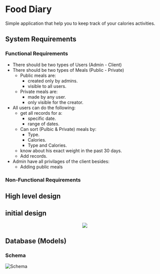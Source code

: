 # Food Diary #
Simple application that help you to keep track of your calories activities.

## System Requirements ##
### Functional Requirements ###
+ There should be two types of Users (Admin - Client)
+ There should be two types of Meals (Public - Private)
  + Public meals are:
    + created only by admins.
    + visible to all users.
  + Private meals are: 
    + made by any user.
    + only visible for the creator.
+ All users can do the following:
  + get all records for a:
    + specific date.
    + range of dates.
  + Can sort (Pulbic & Private) meals by:
    + Type.
    + Calories.
    + Type and Calories.
  + know about his exact weight in the past 30 days.
  + Add records.
+ Admin have all privilages of the client besides:
  + Adding public meals

### Non-Functional Requirements ###


## High level design ##
## initial design ##
<p align="center" width="100%">
    <img src= "https://github.com/SmallCat3699/Projects/blob/master/Food%20Diary/Documentation/High-Level-Design/highLevelDesign.png"> 
</p>

## Database (Models) ##

### Schema ###
![Schema](https://user-images.githubusercontent.com/77211992/151743167-5264c1d2-7b2e-4557-8049-d0c716617c15.svg)
